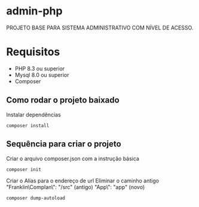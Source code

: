 # admin-php
PROJETO BASE PARA SISTEMA ADMINISTRATIVO COM NÍVEL DE ACESSO.

# Requisitos

* PHP 8.3 ou superior
* Mysql 8.0 ou superior
* Composer 

## Como rodar o projeto baixado 

Instalar dependências
```
composer install
```


## Sequência para criar o projeto

Criar o arquivo composer.json com a instrução básica
```
composer init
```
Criar o Alias para o endereço de url
Eliminar o caminho antigo 
"Franklin\\Complan\\": "/src" (antigo)
"App\\": "app" (novo)

```
composer dump-autoload
```



